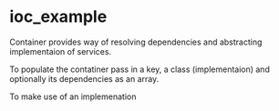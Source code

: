 # ioc_example

Container provides way of resolving dependencies and abstracting implementaion of services.

To populate the contatiner pass in a key, a class (implementaion) and optionally its dependencies as an array.

To make use of an implemenation 
